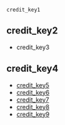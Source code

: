 ```ngMeta
credit_key1
```
## credit_key2
* credit_key3
## credit_key4
* [credit_key5](https://www.debt.org/credit/)
* [credit_key6](https://www.debt.org/credit/)
* [credit_key7](https://www.creditkarma.com/credit-scores)
* [credit_key8](https://www.investopedia.com/terms/c/collateral.asp)
* [credit_key9](https://www.investopedia.com/terms/l/loan.asp)

